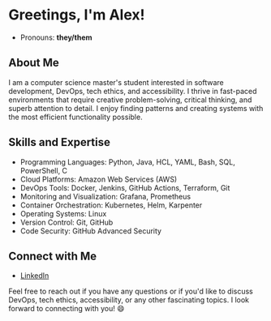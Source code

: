 # Greetings, I'm Alex!
  
- Pronouns: **they/them**
  
## About Me

I am a computer science master's student interested in software development, DevOps, tech ethics, and accessibility. I thrive in fast-paced environments that require creative problem-solving, critical thinking, and superb attention to detail. I enjoy finding patterns and creating systems with the most efficient functionality possible.

## Skills and Expertise

- Programming Languages: Python, Java, HCL, YAML, Bash, SQL, PowerShell, C
- Cloud Platforms: Amazon Web Services (AWS)
- DevOps Tools: Docker, Jenkins, GitHub Actions, Terraform, Git
- Monitoring and Visualization: Grafana, Prometheus
- Container Orchestration: Kubernetes, Helm, Karpenter
- Operating Systems: Linux
- Version Control: Git, GitHub
- Code Security: GitHub Advanced Security

## Connect with Me

- [LinkedIn](https://linkedin.com/in/alexmoore8/)

Feel free to reach out if you have any questions or if you'd like to discuss DevOps, tech ethics, accessibility, or any other fascinating topics. 
I look forward to connecting with you! 😄




